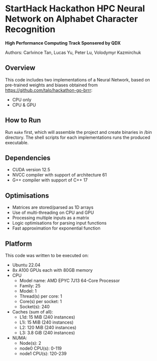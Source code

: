 StartHack Hackathon HPC Neural Network on Alphabet Character Recognition
===========================================================

**High Performance Computing Track Sponsered by QDX**

Authors: Carlvince Tan, Lucas Yu, Peter Lu, Volodymyr Kazmirchuk

## Overview
This code includes two implementations of a Neural Network, based on pre-trained weights and biases obtained from https://github.com/talo/hackathon-go-brrr: 
- CPU only
- CPU & GPU

## How to Run
Run `make` first, which will assemble the project and create binaries in /bin directory.
The shell scripts for each implementations runs the produced executable. 

## Dependencies 
- CUDA version 12.5
- NVCC compiler with support of architecture 61
- G++ compiler with support of C++ 17

## Optimisations
- Matrices are stored/parsed as 1D arrays
- Use of multi-threading on CPU and GPU
- Processing multiple inputs as a matrix
- Logic optimisations for parsing input functions
- Fast approximation for exponential function

## Platform
This code was written to be executed on:
- Ubuntu 22.04
- 8x A100 GPUs each with 80GB memory
- CPU
    - Model name: AMD EPYC 7J13 64-Core Processor
    - Family: 25
    - Model: 1
    - Thread(s) per core: 1
    - Core(s) per socket: 1
    - Socket(s): 240
- Caches (sum of all):
    - L1d: 15 MiB (240 instances)
    - L1i: 15 MiB (240 instances)
    - L2: 120 MiB (240 instances)
    - L3: 3.8 GiB (240 instances)
- NUMA:
    - Node(s): 2
    - node0 CPU(s): 0-119
    - node1 CPU(s): 120-239
